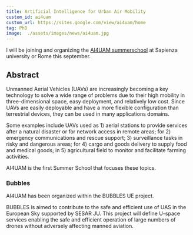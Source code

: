 ```yaml
---
title: Artificial Intelligence for Urban Air Mobility
custom_id: ai4uam
custom_url: https://sites.google.com/view/ai4uam/home
tag: PhD
image:  ./assets/images/news/ai4uam.jpg
---
```


I will be joining and organizing the [AI4UAM summerschool](https://sites.google.com/view/ai4uam/home) at Sapienza university or Rome this september.

## Abstract
Unmanned Aerial Vehicles (UAVs) are increasingly becoming a key technology to solve a wide range of problems due to their high mobility in three-dimensional space, easy deployment, and relatively low cost. Since UAVs are easily deployable and have a more flexible configuration than terrestrial devices, they can be used in many applications domains.

Some examples include UAVs used as 1) aerial stations to provide services after a natural disaster or for network access in remote areas; for 2) emergency communications and rescue support; 3)  surveillance tasks in risky and dangerous areas; for 4) cargo and goods delivery to supply food and medical goods; in 5) agricultural field to monitor and facilitate farming activities.

AI4UAM  is the first Summer School that focuses these topics.

### Bubbles
AI4UAM has been organized within the BUBBLES UE project.                                             

BUBBLES is aimed to contribute to the safe and efficient use of UAS in the European Sky supported by SESAR JU. This project will define U-space services enabling the safe and efficient operation of large numbers of drones without adversely affecting manned aviation.

